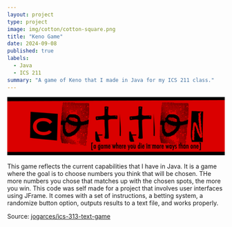 ```yaml
---
layout: project
type: project
image: img/cotton/cotton-square.png
title: "Keno Game"
date: 2024-09-08
published: true
labels:
  - Java
  - ICS 211
summary: "A game of Keno that I made in Java for my ICS 211 class."
---
```


<img class="img-fluid" src="../img/cotton/cotton-header.png">

This game reflects the current capabilities that I have in Java. It is a game where the goal is to choose numbers you think that will be chosen.  THe more numbers you chose that matches up with the chosen spots, the more you win.  This code was self made for a project that involves user interfaces using JFrame.  It comes with a set of instructions, a betting system, a randomize button option, outputs results to a text file, and works properly.





Source: <a href="https://github.com/jogarces/ics-313-text-game"><i class="large github icon "></i>jogarces/ics-313-text-game</a>
